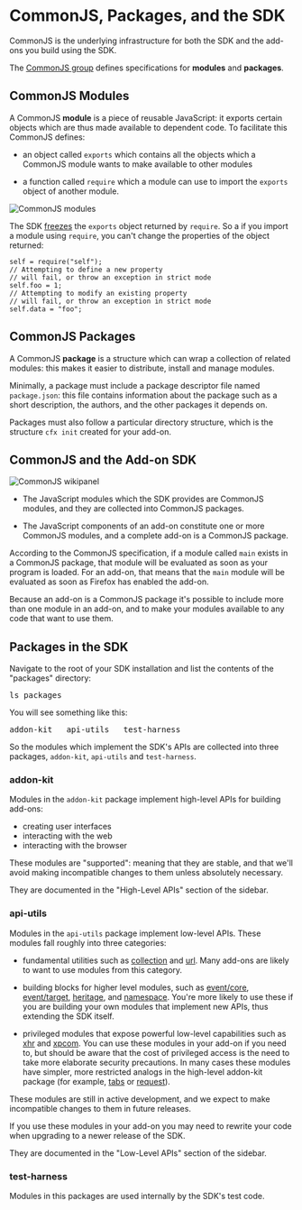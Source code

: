 <!-- This Source Code Form is subject to the terms of the Mozilla Public
   - License, v. 2.0. If a copy of the MPL was not distributed with this
   - file, You can obtain one at http://mozilla.org/MPL/2.0/. -->

# CommonJS, Packages, and the SDK #

CommonJS is the underlying infrastructure for both the SDK and the add-ons
you build using the SDK.

The [CommonJS group](http://wiki.commonjs.org/wiki/CommonJS) defines
specifications for **modules** and **packages**.

## CommonJS Modules ##

A CommonJS **module** is a piece of reusable JavaScript: it exports certain
objects which are thus made available to dependent code. To facilitate this
CommonJS defines:

* an object called `exports` which contains all the objects which a CommonJS
module wants to make available to other modules

* a function called `require` which a module can use to import the `exports`
object of another module.

![CommonJS modules](static-files/media/commonjs-modules.png)

The SDK
[freezes](https://developer.mozilla.org/en/JavaScript/Reference/Global_Objects/Object/freeze)
the `exports` object returned by `require`. So a if you import a module using
`require`, you can't change the properties of the object returned:

    self = require("self");
    // Attempting to define a new property
    // will fail, or throw an exception in strict mode
    self.foo = 1;
    // Attempting to modify an existing property
    // will fail, or throw an exception in strict mode
    self.data = "foo";

## CommonJS Packages ##

A CommonJS **package** is a structure which can wrap a collection of related
modules: this makes it easier to distribute, install and manage modules.

Minimally, a package must include a package descriptor file named
`package.json`: this file contains information about the package such as a short
description, the authors, and the other packages it depends on.

Packages must also follow a particular directory structure, which is the
structure `cfx init` created for your add-on.

## CommonJS and the Add-on SDK ##

<img class="image-right" src="static-files/media/commonjs-wikipanel.png"
alt="CommonJS wikipanel">

* The JavaScript modules which the SDK provides are CommonJS modules, and they
are collected into CommonJS packages.

* The JavaScript components of an add-on constitute one or more
CommonJS modules, and a complete add-on is a CommonJS package.

According to the CommonJS specification, if a module called `main` exists in a
CommonJS package, that module will be evaluated as soon as your program is
loaded. For an add-on, that means that the `main` module will be evaluated as
soon as Firefox has enabled the add-on.

Because an add-on is a CommonJS package it's possible to include more than one
module in an add-on, and to make your modules available to any code that want
to use them.

## Packages in the SDK ##

Navigate to the root of your SDK installation and list the contents of
the "packages" directory:

<pre>
ls packages
</pre>

You will see something like this:

<pre>
addon-kit	api-utils	test-harness
</pre>

So the modules which implement the SDK's APIs are
collected into three packages, `addon-kit`, `api-utils` and `test-harness`.

### <a name="addon-kit">addon-kit</a> ###

Modules in the `addon-kit` package implement high-level APIs for
building add-ons:

* creating user interfaces
* interacting with the web
* interacting with the browser

These modules are "supported": meaning that they are stable, and that
we'll avoid making incompatible changes to them unless absolutely
necessary.

They are documented in the "High-Level APIs" section
of the sidebar.

### <a name="api-utils">api-utils</a> ###

Modules in the `api-utils` package implement low-level APIs. These
modules fall roughly into three categories:

* fundamental utilities such as
[collection](modules/platform/xpcom.html) and
[url](modules/core/url.html). Many add-ons are likely to
want to use modules from this category.

* building blocks for higher level modules, such as
[event/core](modules/event/core.html),
[event/target](modules/event/target.html),
[heritage](modules/core/heritage.html), and
[namespace](modules/core/namespace.html). You're more
likely to use these if you are building your own modules that
implement new APIs, thus extending the SDK itself.

* privileged modules that expose powerful low-level capabilities
such as [xhr](modules/io/xhr.html) and
[xpcom](modules/platform/xpcom.html). You can use these
modules in your add-on if you need to, but should be aware that
the cost of privileged access is the need to take more elaborate
security precautions. In many cases these modules have simpler,
more restricted analogs in the high-level addon-kit package (for
example, [tabs](modules/tabs.html) or
[request](modules/request.html)).

<div class="warning">
<p>These modules are still in active development,
and we expect to make incompatible changes to them in future releases.
</p>
If you use these modules in your add-on you may need to rewrite your
code when upgrading to a newer release of the SDK.
</div>

They are documented in the "Low-Level APIs" section of the sidebar.

### test-harness ###

Modules in this packages are used internally by the SDK's test code.
